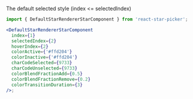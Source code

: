 <style>
    .DefaultStarComponent {
        font-size: 34px;
    }
</style>

The default selected style (index <= selectedIndex)

```jsx
import { DefaultStarRendererStarComponent } from 'react-star-picker';

<DefaultStarRendererStarComponent
  index={1}
  selectedIndex={2}
  hoverIndex={2}
  colorActive={'#ffd204'}
  colorInactive={'#ffd204'}
  charCodeSelected={9733}
  charCodeUnselected={9733}
  colorBlendFractionAdd={0.5}
  colorBlendFractionRemove={0.2}
  colorTransitionDuration={3}
/>;
```
